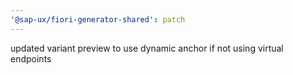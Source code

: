 ```yaml
---
'@sap-ux/fiori-generator-shared': patch
---
```


updated variant preview to use dynamic anchor if not using virtual endpoints
